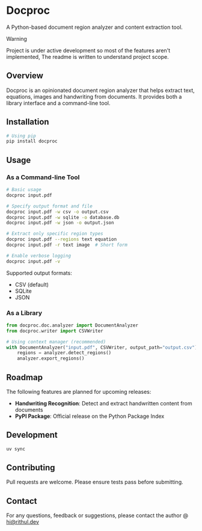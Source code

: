 # Docproc

A Python-based document region analyzer and content extraction tool.

> [!WARNING]  
> Project is under active development so most of the features aren't implemented, The readme is written to understand project scope.

## Overview

Docproc is an opinionated document region analyzer that helps extract text, equations, images and handwriting from documents. It provides both a library interface and a command-line tool.

## Installation

```bash
# Using pip
pip install docproc
```

## Usage

### As a Command-line Tool

```bash
# Basic usage
docproc input.pdf

# Specify output format and file
docproc input.pdf -w csv -o output.csv
docproc input.pdf -w sqlite -o database.db
docproc input.pdf -w json -o output.json

# Extract only specific region types
docproc input.pdf --regions text equation
docproc input.pdf -r text image  # Short form

# Enable verbose logging
docproc input.pdf -v
```

Supported output formats:

- CSV (default)
- SQLite
- JSON

### As a Library

```python
from docproc.doc.analyzer import DocumentAnalyzer
from docproc.writer import CSVWriter

# Using context manager (recommended)
with DocumentAnalyzer("input.pdf", CSVWriter, output_path="output.csv") as analyzer:
    regions = analyzer.detect_regions()
    analyzer.export_regions()
```

## Roadmap

The following features are planned for upcoming releases:

- **Handwriting Recognition**: Detect and extract handwritten content from documents
- **PyPI Package**: Official release on the Python Package Index

## Development

```bash
uv sync
```

## Contributing

Pull requests are welcome. Please ensure tests pass before submitting.

## Contact

For any questions, feedback or suggestions, please contact the author @ [hi@rithul.dev](mailto:hi@rithul.dev)
